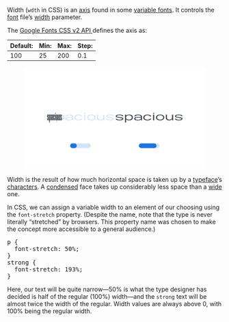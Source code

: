 
Width (`wdth` in CSS) is an [axis](/glossary/axis_in_variable_fonts) found in some [variable fonts](/glossary/variable_fonts). It controls the [font](/glossary/font) file’s [width](/glossary/width) parameter.

The [Google Fonts CSS v2 API ](https://developers.google.com/fonts/docs/css2) defines the axis as:

| Default: | Min: | Max: | Step: |
| --- | --- | --- | --- |
| 100 | 25 | 200 | 0.1 |

<figure>

![Two side-by-side type specimens of the word “spacious”, each shown with a variable axis represented beneath as a horizontal slider. The first specimen, with the slider most of the way to the left to represent a lower value on the axis, shows a very condensed version, taking up very little horziontal space. The second specimen, with the slider most of the way to the right to represent a higher value on the axis, is very wide.](images/thumbnail.svg)

</figure>

Width is the result of how much horizontal space is taken up by a [typeface](/glossary/typeface)’s [characters](/glossary/character). A [condensed](/glossary/condensed_narrow_compressed) face takes up considerably less space than a [wide](/glossary/wide_extended) one.

In CSS, we can assign a variable width to an element of our choosing using the `font-stretch` property. (Despite the name, note that the type is never literally “stretched” by browsers. This property name was chosen to make the concept more accessible to a general audience.)

<pre>
p {
  font-stretch: 50%;
}
strong {
  font-stretch: 193%;
}
</pre>

Here, our text will be quite narrow—50% is what the type designer has decided is half of the regular (100%) width—and the `strong` text will be almost twice the width of the regular. Width values are always above 0, with 100% being the regular width.
